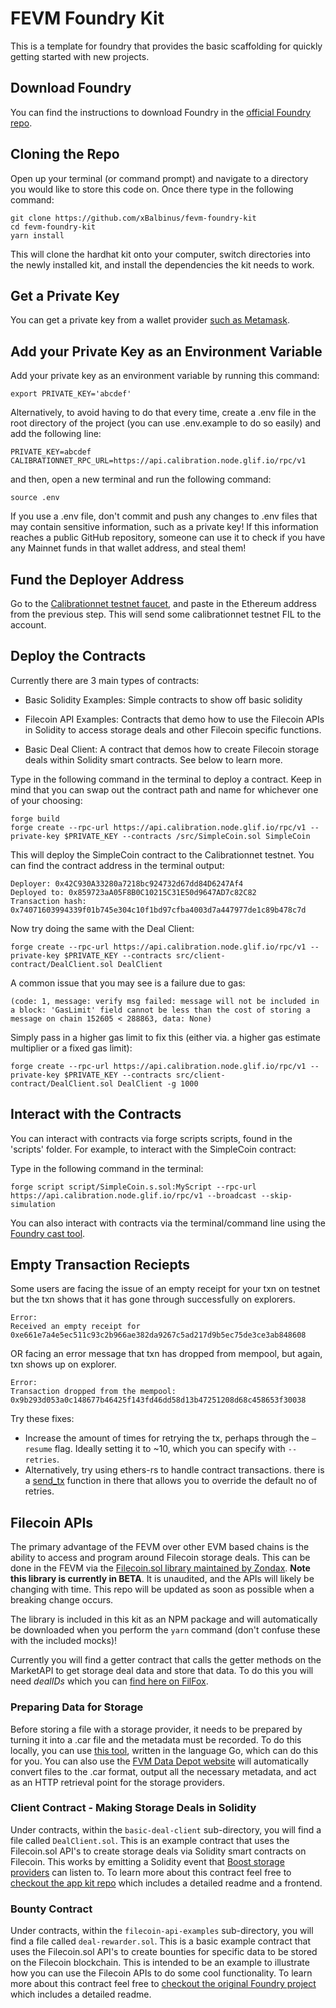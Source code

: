# FEVM Foundry Kit

This is a template for foundry that provides the basic scaffolding for quickly getting started with new projects. 

## Download Foundry

You can find the instructions to download Foundry in the [official Foundry repo](https://github.com/foundry-rs/foundry#installation). 

## Cloning the Repo

Open up your terminal (or command prompt) and navigate to a directory you would like to store this code on. Once there type in the following command:


```
git clone https://github.com/xBalbinus/fevm-foundry-kit
cd fevm-foundry-kit
yarn install
```

This will clone the hardhat kit onto your computer, switch directories into the newly installed kit, and install the dependencies the kit needs to work.

## Get a Private Key

You can get a private key from a wallet provider [such as Metamask](https://metamask.zendesk.com/hc/en-us/articles/360015289632-How-to-export-an-account-s-private-key).


## Add your Private Key as an Environment Variable

Add your private key as an environment variable by running this command:

```
export PRIVATE_KEY='abcdef'
```

Alternatively, to avoid having to do that every time, create a .env file in the root directory of the project (you can use .env.example to do so easily) and add the following line:

```
PRIVATE_KEY=abcdef
CALIBRATIONNET_RPC_URL=https://api.calibration.node.glif.io/rpc/v1
```

and then, open a new terminal and run the following command:

```
source .env
```

If you use a .env file, don't commit and push any changes to .env files that may contain sensitive information, such as a private key! If this information reaches a public GitHub repository, someone can use it to check if you have any Mainnet funds in that wallet address, and steal them!


## Fund the Deployer Address

Go to the [Calibrationnet testnet faucet](https://faucet.calibration.fildev.network), and paste in the Ethereum address from the previous step. This will send some calibrationnet testnet FIL to the account.

## Deploy the Contracts

Currently there are 3 main types of contracts:

* Basic Solidity Examples: Simple contracts to show off basic solidity

* Filecoin API Examples: Contracts that demo how to use the Filecoin APIs in Solidity to access storage deals and other Filecoin specific functions.

* Basic Deal Client: A contract that demos how to create Filecoin storage deals within Solidity smart contracts. See below to learn more.


Type in the following command in the terminal to deploy a contract. Keep in mind that you can swap out the contract path and name for whichever one of your choosing:

```
forge build
forge create --rpc-url https://api.calibration.node.glif.io/rpc/v1 --private-key $PRIVATE_KEY --contracts /src/SimpleCoin.sol SimpleCoin
```

This will deploy the SimpleCoin contract to the Calibrationnet testnet. You can find the contract address in the terminal output:

```
Deployer: 0x42C930A33280a7218bc924732d67dd84D6247Af4
Deployed to: 0x859723aA05F8B0C10215C31E50d9647AD7c82C82
Transaction hash: 0x74071603994339f01b745e304c10f1bd97cfba4003d7a447977de1c89b478c7d
```

Now try doing the same with the Deal Client:

```
forge create --rpc-url https://api.calibration.node.glif.io/rpc/v1 --private-key $PRIVATE_KEY --contracts src/client-contract/DealClient.sol DealClient
```

A common issue that you may see is a failure due to gas:

```
(code: 1, message: verify msg failed: message will not be included in a block: 'GasLimit' field cannot be less than the cost of storing a message on chain 152605 < 288863, data: None)
```

Simply pass in a higher gas limit to fix this (either via. a higher gas estimate multiplier or a fixed gas limit):

```
forge create --rpc-url https://api.calibration.node.glif.io/rpc/v1 --private-key $PRIVATE_KEY --contracts src/client-contract/DealClient.sol DealClient -g 1000
```

## Interact with the Contracts

You can interact with contracts via forge scripts scripts, found in the 'scripts' folder. For example, to interact with the SimpleCoin contract:

Type in the following command in the terminal:

```
forge script script/SimpleCoin.s.sol:MyScript --rpc-url https://api.calibration.node.glif.io/rpc/v1 --broadcast --skip-simulation
```

You can also interact with contracts via the terminal/command line using the [Foundry cast tool](https://book.getfoundry.sh/cast/#overview-of-cast).

## Empty Transaction Reciepts
Some users are facing the issue of an empty receipt for your txn on testnet but the txn shows that it has gone through successfully on explorers.
```
Error: 
Received an empty receipt for 0xe661e7a4e5ec511c93c2b966ae382da9267c5ad217d9b5ec75de3ce3ab848608
```

OR facing an error message that txn has dropped from mempool, but again, txn shows up on explorer.

```
Error: 
Transaction dropped from the mempool: 0x9b293d053a0c148677b46425f143fd46dd58d13b47251208d68c458653f30038
```

Try these fixes:
- Increase the amount of times for retrying the tx, perhaps through the `—resume` flag. Ideally setting it to ~10, which you can specify with `--retries`. 
- Alternatively, try using ethers-rs to handle contract transactions. there is a [send_tx](https://github.com/filecoin-saturn/rs-fevm-utils/blob/5c850005bbe50d7547d2585173ab2bd39c47c011/src/lib.rs#LL215C4-L215C4) function in there that allows you to override the default no of retries.

## Filecoin APIs

The primary advantage of the FEVM over other EVM based chains is the ability to access and program around Filecoin storage deals. This can be done in the FEVM via the [Filecoin.sol library maintained by Zondax](https://github.com/Zondax/filecoin-solidity). **Note this library is currently in BETA**. It is unaudited, and the APIs will likely be changing with time. This repo will be updated as soon as possible when a breaking change occurs.

The library is included in this kit as an NPM package and will automatically be downloaded when you perform the `yarn` command (don't confuse these with the included mocks)!

Currently you will find a getter contract that calls the getter methods on the MarketAPI to get storage deal data and store that data. To do this you will need *dealIDs* which you can [find here on FilFox](https://calibration.filfox.info/en/deal).

### Preparing Data for Storage

Before storing a file with a storage provider, it needs to be prepared by turning it into a .car file and the metadata must be recorded. To do this locally, you can use [this tool](https://github.com/filecoin-project/fevm-hardhat-kit/tree/main/tools), written in the language Go, which can do this for you. You can also use the [FVM Data Depot website](https://data.lighthouse.storage/) will automatically convert files to the .car format, output all the necessary metadata, and act as an HTTP retrieval point for the storage providers.

### Client Contract - Making Storage Deals in Solidity

Under contracts, within the `basic-deal-client` sub-directory, you will find a file called `DealClient.sol`. This is an example contract that uses the Filecoin.sol API's to create storage deals via Solidity smart contracts on Filecoin. This works by emitting a Solidity event that [Boost storage providers](https://boost.filecoin.io/) can listen to. To learn more about this contract feel free to [checkout the app kit repo](https://github.com/filecoin-project/fvm-starter-kit-deal-making) which includes a detailed readme and a frontend.

### Bounty Contract

Under contracts, within the `filecoin-api-examples` sub-directory, you will find a file called `deal-rewarder.sol`. This is a basic example contract that uses the Filecoin.sol API's to create bounties for specific data to be stored on the Filecoin blockchain. This is intended to be an example to illustrate how you can use the Filecoin APIs to do some cool functionality. To learn more about this contract feel free to [checkout the original Foundry project](https://github.com/lotus-web3/deal-bounty-contract) which includes a detailed readme.

